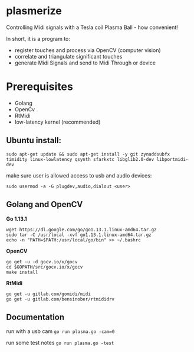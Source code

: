 # plasmerize

Controlling Midi signals with a Tesla coil Plasma Ball - how convenient!

In short, it is a program to:

* register touches and process via OpenCV (computer vision)
* correlate and triangulate significant touches
* generate Midi Signals and send to Midi Through or device

# Prerequisites

* Golang
* OpenCv
* RtMidi
* low-latency kernel (recommended)

## Ubuntu install:

```
sudo apt-get update && sudo apt-get install -y git zynaddsubfx timidity linux-lowlatency qsynth sfarkxtc libglib2.0-dev libportmidi-dev
```
make sure user is allowed access to usb and audio devices:
```
sudo usermod -a -G plugdev,audio,dialout <user>
```

## Golang and OpenCV

**Go 1.13.1**

```
wget https://dl.google.com/go/go1.13.1.linux-amd64.tar.gz
sudo tar -C /usr/local -xvf go1.13.1.linux-amd64.tar.gz
echo -n "PATH=$PATH:/usr/local/go/bin" >> ~/.bashrc
```

**OpenCV**

```
go get -u -d gocv.io/x/gocv
cd $GOPATH/src/gocv.io/x/gocv
make install
```

**RtMidi**

```
go get -u gitlab.com/gomidi/midi
go get -u gitlab.com/bensinober/rtmididrv
```

## Documentation

run with a usb cam
```go run plasma.go -cam=0```

run some test notes
```go run plasma.go -test```

